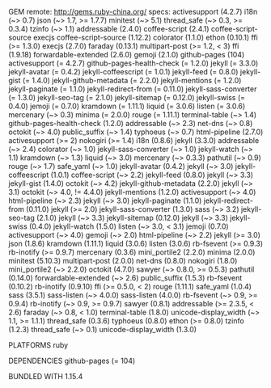 GEM
  remote: http://gems.ruby-china.org/
  specs:
    activesupport (4.2.7)
      i18n (~> 0.7)
      json (~> 1.7, >= 1.7.7)
      minitest (~> 5.1)
      thread_safe (~> 0.3, >= 0.3.4)
      tzinfo (~> 1.1)
    addressable (2.4.0)
    coffee-script (2.4.1)
      coffee-script-source
      execjs
    coffee-script-source (1.12.2)
    colorator (1.1.0)
    ethon (0.10.1)
      ffi (>= 1.3.0)
    execjs (2.7.0)
    faraday (0.13.1)
      multipart-post (>= 1.2, < 3)
    ffi (1.9.18)
    forwardable-extended (2.6.0)
    gemoji (2.1.0)
    github-pages (104)
      activesupport (= 4.2.7)
      github-pages-health-check (= 1.2.0)
      jekyll (= 3.3.0)
      jekyll-avatar (= 0.4.2)
      jekyll-coffeescript (= 1.0.1)
      jekyll-feed (= 0.8.0)
      jekyll-gist (= 1.4.0)
      jekyll-github-metadata (= 2.2.0)
      jekyll-mentions (= 1.2.0)
      jekyll-paginate (= 1.1.0)
      jekyll-redirect-from (= 0.11.0)
      jekyll-sass-converter (= 1.3.0)
      jekyll-seo-tag (= 2.1.0)
      jekyll-sitemap (= 0.12.0)
      jekyll-swiss (= 0.4.0)
      jemoji (= 0.7.0)
      kramdown (= 1.11.1)
      liquid (= 3.0.6)
      listen (= 3.0.6)
      mercenary (~> 0.3)
      minima (= 2.0.0)
      rouge (= 1.11.1)
      terminal-table (~> 1.4)
    github-pages-health-check (1.2.0)
      addressable (~> 2.3)
      net-dns (~> 0.8)
      octokit (~> 4.0)
      public_suffix (~> 1.4)
      typhoeus (~> 0.7)
    html-pipeline (2.7.0)
      activesupport (>= 2)
      nokogiri (>= 1.4)
    i18n (0.8.6)
    jekyll (3.3.0)
      addressable (~> 2.4)
      colorator (~> 1.0)
      jekyll-sass-converter (~> 1.0)
      jekyll-watch (~> 1.1)
      kramdown (~> 1.3)
      liquid (~> 3.0)
      mercenary (~> 0.3.3)
      pathutil (~> 0.9)
      rouge (~> 1.7)
      safe_yaml (~> 1.0)
    jekyll-avatar (0.4.2)
      jekyll (~> 3.0)
    jekyll-coffeescript (1.0.1)
      coffee-script (~> 2.2)
    jekyll-feed (0.8.0)
      jekyll (~> 3.3)
    jekyll-gist (1.4.0)
      octokit (~> 4.2)
    jekyll-github-metadata (2.2.0)
      jekyll (~> 3.1)
      octokit (~> 4.0, != 4.4.0)
    jekyll-mentions (1.2.0)
      activesupport (~> 4.0)
      html-pipeline (~> 2.3)
      jekyll (~> 3.0)
    jekyll-paginate (1.1.0)
    jekyll-redirect-from (0.11.0)
      jekyll (>= 2.0)
    jekyll-sass-converter (1.3.0)
      sass (~> 3.2)
    jekyll-seo-tag (2.1.0)
      jekyll (~> 3.3)
    jekyll-sitemap (0.12.0)
      jekyll (~> 3.3)
    jekyll-swiss (0.4.0)
    jekyll-watch (1.5.0)
      listen (~> 3.0, < 3.1)
    jemoji (0.7.0)
      activesupport (~> 4.0)
      gemoji (~> 2.0)
      html-pipeline (~> 2.2)
      jekyll (>= 3.0)
    json (1.8.6)
    kramdown (1.11.1)
    liquid (3.0.6)
    listen (3.0.6)
      rb-fsevent (>= 0.9.3)
      rb-inotify (>= 0.9.7)
    mercenary (0.3.6)
    mini_portile2 (2.2.0)
    minima (2.0.0)
    minitest (5.10.3)
    multipart-post (2.0.0)
    net-dns (0.8.0)
    nokogiri (1.8.0)
      mini_portile2 (~> 2.2.0)
    octokit (4.7.0)
      sawyer (~> 0.8.0, >= 0.5.3)
    pathutil (0.14.0)
      forwardable-extended (~> 2.6)
    public_suffix (1.5.3)
    rb-fsevent (0.10.2)
    rb-inotify (0.9.10)
      ffi (>= 0.5.0, < 2)
    rouge (1.11.1)
    safe_yaml (1.0.4)
    sass (3.5.1)
      sass-listen (~> 4.0.0)
    sass-listen (4.0.0)
      rb-fsevent (~> 0.9, >= 0.9.4)
      rb-inotify (~> 0.9, >= 0.9.7)
    sawyer (0.8.1)
      addressable (>= 2.3.5, < 2.6)
      faraday (~> 0.8, < 1.0)
    terminal-table (1.8.0)
      unicode-display_width (~> 1.1, >= 1.1.1)
    thread_safe (0.3.6)
    typhoeus (0.8.0)
      ethon (>= 0.8.0)
    tzinfo (1.2.3)
      thread_safe (~> 0.1)
    unicode-display_width (1.3.0)

PLATFORMS
  ruby

DEPENDENCIES
  github-pages (= 104)

BUNDLED WITH
   1.15.4
